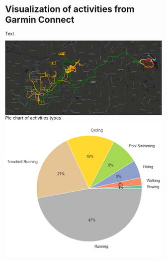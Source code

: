 Visualization of activities from Garmin Connect
============================ 

Text

<img src="images/title.png" alt="GPS tracks" align="left">



Pie chart of activities types
![pie_chart](images/pie_chart.png)
